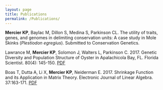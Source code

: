 ```yaml
---
layout: page
title: Publications
permalink: /Publications/
---
```

**Mercier KP**, Baylac M, Dillon S, Medina S, Parkinson CL. The utility of traits, genes, and genomes in delimiting conservation units: A case study in Mole Skinks (*Plestiodon egregius*). Submitted to Conservation Genetics.

Lawrance M, **Mercier KP**, Solomon J, Walters L, Parkinson C. 2017. Genetic Diversity and Population Structure of Oyster in Apalachicola Bay, FL. Florida Scientist. 80(4): 145-150. [PDF](Publications/Lawrance2017.pdf)

Boas T, Dutta A, Li X, **Mercier KP**, Neiderman E. 2017. Shrinkage Function and its Application in Matrix Theory. Electronic Journal of Linear Algebra. 37:163-171. [PDF](Publications/Boas2017.pdf)

